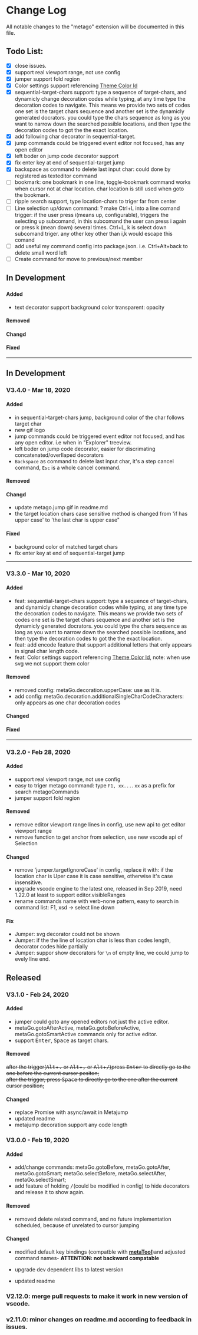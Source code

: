 # Change Log
All notable changes to the "metago" extension will be documented in this file.

## Todo List:
   - [x] close issues. 
   - [x] support real viewport range, not use config
   - [x] jumper support fold region    
   - [x] Color settings support referencing [Theme Color Id](https://code.visualstudio.com/api/references/theme-color)
   - [x] sequential-target-chars support: type a sequence of target-chars, and dynamicly change decoration codes while typing, at any time type the decoration codes to navigate. This means we provide two sets of codes one set is the target chars sequence and another set is the dynamicly generated docrators. you could type the chars sequence as long as you want to narrow down the searched possible locations, and then type the decoration codes to got the the exact location.
   - [x] add following char decorator in sequential-target.
   - [x] jump commands could be triggered event editor not focused, has any open editor
   - [x] left boder on jump code decorator support
   - [x] fix enter key at end of sequential-target jump
   - [x] backspace as command to delete last input char: could done by registered as texteditor command
   - [ ] bookmark: one bookmark in one line, toggle-bookmark command works when cursor not at char location. char location is still used when goto the bookmark.
   - [ ] ripple search support, type location-chars to triger far from center
   - [ ] Line selection up/down command: ?
      make Ctrl+L into a line comand trigger: if the user press i(means up, configurable), triggers the selecting up subcomand, in this subcomand the user can press i again or press k (mean down) several times. Ctrl+L, k is select down subcomand triger. any other key other than i,k would escape this comand
   - [ ] add useful my command config into package.json. i.e. Ctrl+Alt+back to delete small word left
   - [ ] Create command for move to previous/next member
## In Development
### 
#### Added
* text decorator support background color transparent: opacity
#### Removed
#### Changd
#### Fixed
---

## In Development
### V3.4.0 - Mar 18, 2020
#### Added
* in sequential-target-chars jump, background color of the char follows target char
* new gif logo
* jump commands could be triggered event editor not focused, and has any open editor. i.e when in "Explorer" treeview.
* left boder on jump code decorator, easier for discrimating concatenated/overllaped decorators
* `Backspace` as command to delete last input char, it's a step cancel command, `Esc` is a whole cancel command.
#### Removed
#### Changd
* update metago.jump gif in readme.md
* the target location chars case sensitive method is changed from 'if has upper case' to 'the last char is upper case"
#### Fixed
* background color of matched target chars
* fix enter key at end of sequential-target jump
---     

### V3.3.0 - Mar 10, 2020
#### Added
* feat: sequential-target-chars support: type a sequence of target-chars, and dynamicly change decoration codes while typing, at any time type the decoration codes to navigate. This means we provide two sets of codes one set is the target chars sequence and another set is the dynamicly generated docrators. you could type the chars sequence as long as you want to narrow down the searched possible locations, and then type the decoration codes to got the the exact location.
* feat: add encode feature that support additional letters that only appears in signal char length code.
* feat: Color settings support referencing [Theme Color Id](https://code.visualstudio.com/api/references/theme-color), note: when use svg we not support them color
#### Removed
* removed config: metaGo.decoration.upperCase: use as it is.
* add config: metaGo.decoration.additionalSingleCharCodeCharacters: only appears as one char decoration codes 
#### Changed
#### Fixed

---
### V3.2.0 - Feb 28, 2020
#### Added
* support real viewport range, not use config
* easy to triger metago command: type `F1, xx...`. `xx` as a prefix for search metagoCommands
* jumper support fold region
#### Removed
* remove editor viewport range lines in config, use new api to get editor viewport range
* remove function to get anchor from selection, use new vscode api of Selection
#### Changed
   - remove 'jumper.targetIgnoreCase' in config, replace it with: if the location char is Uper case it is case sensitive, otherwise it's case insensitive.
   - upgrade vscode engine to the latest one, released in Sep 2019, need 1.22.0 at least to support editor.visibleRanges
   - rename commands name with verb-none pattern, easy to search in command list: F1, xsd -> select line down
#### Fix
   - Jumper: svg decorator could not be shown
   - Jumper: if the the line of location char is less than codes length, decorator codes hide partially
   - Jumper: suppor show decorators for `\n` of empty line, we could jump to evely line end.

## Released
### V3.1.0 - Feb 24, 2020
#### Added
* jumper could goto any opened editors not just the active editor.
* metaGo.gotoAfterActive, metaGo.gotoBeforeActive, metaGo.gotoSmartActive commands only for active editor.
* support <kbd>Enter</kbd>, <kbd>Space</kbd> as target chars.
#### Removed
~~after the trigger(<kbd>Alt</kbd>+<kbd>.</kbd> or <kbd>Alt</kbd>+<kbd>,</kbd> or  <kbd>Alt</kbd>+<kbd>\/</kbd>)press <kbd>Enter</kbd> to directly go to the one before the current cursor positon;~~    
~~after the trigger, press <kbd>Space</kbd> to directly go to the one after the current cursor position;~~
#### Changed
* replace Promise with async/await in Metajump
* updated readme
* metajump decoration support any code length

### V3.0.0 - Feb 19, 2020
#### Added
* add/change commands: metaGo.gotoBefore, metaGo.gotoAfter, metaGo.gotoSmart; metaGo.selectBefore, metaGo.selectAfter, metaGo.selectSmart; 
* add feature of holding <kbd>/</kbd>(could be modified in config) to hide decorators and release it to show again.
#### Removed
* removed delete related command, and no future implementation scheduled, because of unrelated to cursor jumping

#### Changed
* modified default key bindings (compatble with [**metaTool**](https://github.com/metatool/metatool))and adjusted command names- **ATTENTION: not backward compatable**
- upgrade dev dependent libs to latest version
* updated readme


### V2.12.0: merge  pull requests to make it work in new version of vscode.
### v2.11.0: minor changes on readme.md according to feedback in issues.
